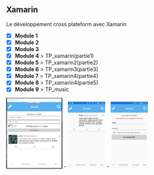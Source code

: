 ## Xamarin

Le développement cross plateform avec Xamarin 

- [x] **Module 1** 
- [x] **Module 2**
- [x] **Module 3** 
- [x] **Module 4** > TP_xamarin(partie1)
- [x] **Module 5** > TP_xamarin2(partie2) 
- [x] **Module 6** > TP_xamarin3(partie3)
- [x] **Module 7** > TP_xamarin4(partie4)
- [x] **Module 8** > TP_xamarin4(partie5)
- [x] **Module 9** > TP_music

 <img src="TP_xamarin2/TP_xamarin2.png" title="Partie2" width="30%"> - <img src="TP_xamarin3/TP_xamarin3.png" title="Partie3" width="20%"> - <img src="TP_xamarin4/TP_xamarin5.png" title="Partie5" width="20%">


